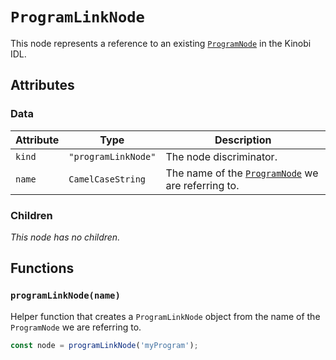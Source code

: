 # `ProgramLinkNode`

This node represents a reference to an existing [`ProgramNode`](../ProgramNode.md) in the Kinobi IDL.

## Attributes

### Data

| Attribute | Type                | Description                                                             |
| --------- | ------------------- | ----------------------------------------------------------------------- |
| `kind`    | `"programLinkNode"` | The node discriminator.                                                 |
| `name`    | `CamelCaseString`   | The name of the [`ProgramNode`](../ProgramNode.md) we are referring to. |

### Children

_This node has no children._

## Functions

### `programLinkNode(name)`

Helper function that creates a `ProgramLinkNode` object from the name of the `ProgramNode` we are referring to.

```ts
const node = programLinkNode('myProgram');
```
